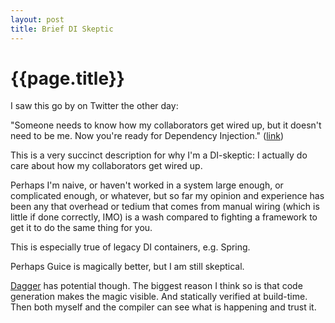 ```yaml
---
layout: post
title: Brief DI Skeptic
---
```


{{page.title}}
==============

I saw this go by on Twitter the other day:

"Someone needs to know how my collaborators get wired up, but it doesn't need to be me. Now you're ready for Dependency Injection." ([link](https://twitter.com/dws/status/25391735782993510://twitter.com/dws/status/253917357829935105))

This is a very succinct description for why I'm a DI-skeptic: I actually do care about how my collaborators get wired up.

Perhaps I'm naive, or haven't worked in a system large enough, or complicated enough, or whatever, but so far my opinion and experience has been any that overhead or tedium that comes from manual wiring (which is little if done correctly, IMO) is a wash compared to fighting a framework to get it to do the same thing for you.

This is especially true of legacy DI containers, e.g. Spring.

Perhaps Guice is magically better, but I am still skeptical.

[Dagger](https://github.com/square/dagger) has potential though. The biggest reason I think so is that code generation makes the magic visible. And statically verified at build-time. Then both myself and the compiler can see what is happening and trust it.



